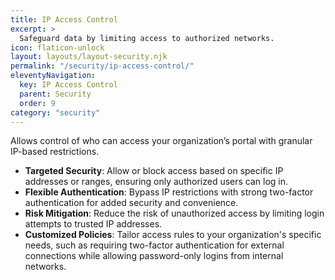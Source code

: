 ```yaml
---
title: IP Access Control
excerpt: >
  Safeguard data by limiting access to authorized networks.
icon: flaticon-unlock
layout: layouts/layout-security.njk
permalink: "/security/ip-access-control/"
eleventyNavigation:
  key: IP Access Control
  parent: Security
  order: 9
category: "security"
---
```


Allows control of who can access your organization’s portal with granular IP-based restrictions.

- **Targeted Security**: Allow or block access based on specific IP addresses or ranges, ensuring only authorized users can log in.
- **Flexible Authentication**: Bypass IP restrictions with strong two-factor authentication for added security and convenience.
- **Risk Mitigation**: Reduce the risk of unauthorized access by limiting login attempts to trusted IP addresses.
- **Customized Policies**: Tailor access rules to your organization's specific needs, such as requiring two-factor authentication for external connections while allowing password-only logins from internal networks.